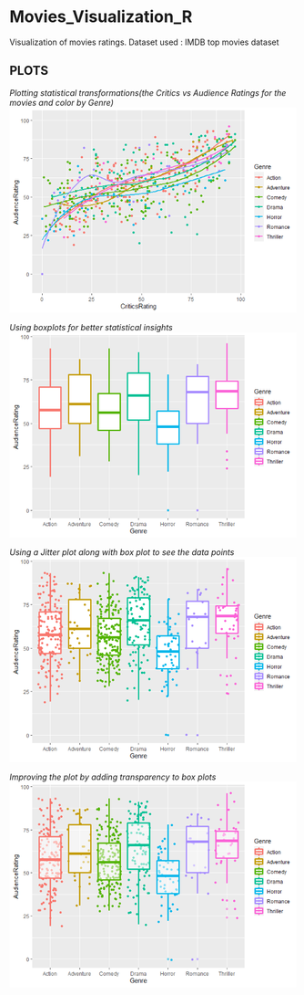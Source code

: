 # Movies_Visualization_R
Visualization of movies ratings.
Dataset used : IMDB top movies dataset

## **PLOTS** 

*Plotting statistical transformations(the Critics vs Audience Ratings for the movies and color by Genre)* ![First plot](/plots/plot1.png)

*Using boxplots for better statistical insights* ![Second Plot](/plots/plot2.png)

*Using a Jitter plot along with box plot to see the data points* ![Third plot](/plots/plot3.png)

*Improving the plot by adding transparency to box plots* ![Fourth plot](/plots/plot4.png)
